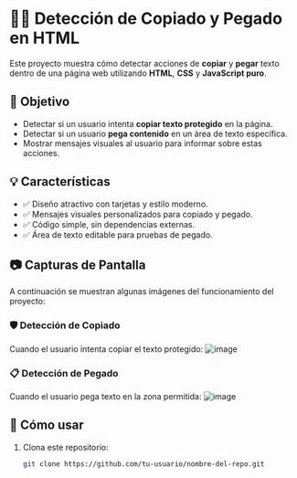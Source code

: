 # 🕵️‍♂️ Detección de Copiado y Pegado en HTML

Este proyecto muestra cómo detectar acciones de **copiar** y **pegar** texto dentro de una página web utilizando **HTML**, **CSS** y **JavaScript puro**.

## 🎯 Objetivo

- Detectar si un usuario intenta **copiar texto protegido** en la página.
- Detectar si un usuario **pega contenido** en un área de texto específica.
- Mostrar mensajes visuales al usuario para informar sobre estas acciones.

## 💡 Características

- ✅ Diseño atractivo con tarjetas y estilo moderno.
- ✅ Mensajes visuales personalizados para copiado y pegado.
- ✅ Código simple, sin dependencias externas.
- ✅ Área de texto editable para pruebas de pegado.

## 📷 Capturas de Pantalla

A continuación se muestran algunas imágenes del funcionamiento del proyecto:

### 🛡️ Detección de Copiado

Cuando el usuario intenta copiar el texto protegido:
![image](https://github.com/user-attachments/assets/110173e4-ab42-41d2-b4a2-23562753039c)


### 📋 Detección de Pegado

Cuando el usuario pega texto en la zona permitida:
![image](https://github.com/user-attachments/assets/98b91336-83f1-41fe-8d60-59f2a01a5a92)


## 🧪 Cómo usar

1. Clona este repositorio:

   ```bash
   git clone https://github.com/tu-usuario/nombre-del-repo.git
